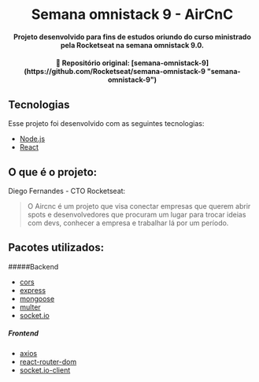 <h1 align="center">
   Semana omnistack 9 - AirCnC
</h1>

<h4 align="center">
Projeto desenvolvido para fins de estudos oriundo do curso ministrado pela Rocketseat na semana omnistack 9.0.
</h4>

 <h4 align="center">
  📣  Repositório original: [semana-omnistack-9](https://github.com/Rocketseat/semana-omnistack-9 "semana-omnistack-9")
</h4>

## Tecnologias
Esse projeto foi desenvolvido com as seguintes tecnologias:

- [Node.js](https://nodejs.org/en/)
- [React](https://reactjs.org)

## O que é o projeto:
Diego  Fernandes - CTO Rocketseat:
> O Aircnc é um projeto que visa conectar empresas que querem abrir spots e desenvolvedores que procuram um lugar para trocar ideias com devs, conhecer a empresa e trabalhar lá por um período.

## Pacotes utilizados:
#####Backend
- [cors](https://www.npmjs.com/package/cors "cors")
- [express](https://www.npmjs.com/package/express "express")
- [mongoose](https://www.npmjs.com/package/mongoose "mongoose")
- [multer](https://www.npmjs.com/package/multer "multer")
- [socket.io](https://www.npmjs.com/package/socket.io "socket.io")

##### Frontend
- [axios](https://www.npmjs.com/package/axios "axios")
- [react-router-dom](https://www.npmjs.com/package/react-router-dom "react-router-dom")
- [socket.io-client](https://www.npmjs.com/package/socket.io-client "socket.io-client")
